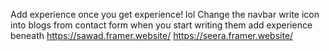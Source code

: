 Add experience once you get experience! lol
Change the navbar write icon into blogs from contact form when you start writing them
add experience beneath
https://sawad.framer.website/
https://seera.framer.website/
